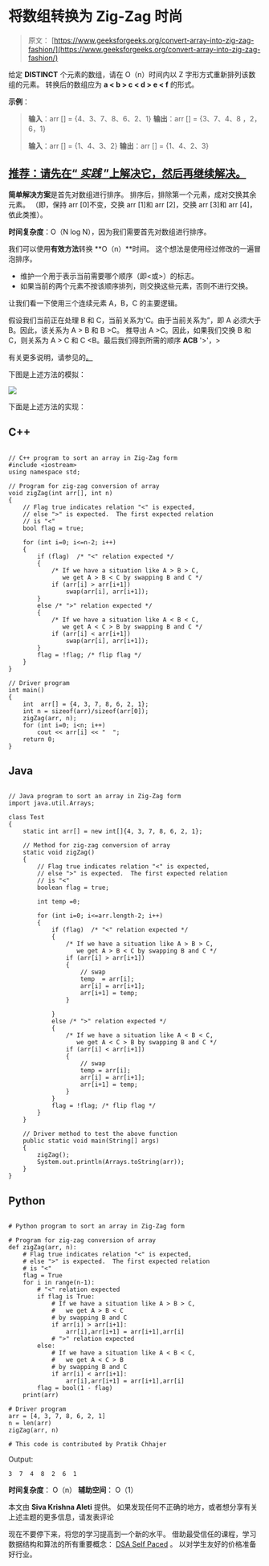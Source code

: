 # 将数组转换为 Zig-Zag 时尚

> 原文： [https://www.geeksforgeeks.org/convert-array-into-zig-zag-fashion/](https://www.geeksforgeeks.org/convert-array-into-zig-zag-fashion/)

给定 **DISTINCT** 个元素的数组，请在 O（n）时间内以 Z 字形方式重新排列该数组的元素。 转换后的数组应为 **a < b > c < d > e < f** 的形式。

**示例**：

> **输入**：arr [] = {4、3、7、8、6、2、1}
> **输出**：arr [] = {3、7、4、8 ，2，6，1}
> 
> **输入**：arr [] = {1、4、3、2}
> **输出**：arr [] = {1、4、2、3}

## [推荐：请先在“ ***实践*** ”上解决它，然后再继续解决。](https://practice.geeksforgeeks.org/problems/convert-array-into-zig-zag-fashion/0)

**简单解决方案**是首先对数组进行排序。 排序后，排除第一个元素，成对交换其余元素。 （即，保持 arr [0]不变，交换 arr [1]和 arr [2]，交换 arr [3]和 arr [4]，依此类推）。

**时间复杂度**：O（N log N），因为我们需要首先对数组进行排序。

我们可以使用**有效方法**转换 **O（n）**时间。 这个想法是使用经过修改的一遍冒泡排序。

*   维护一个用于表示当前需要哪个顺序（即<或>）的标志。
*   如果当前的两个元素不按该顺序排列，则交换这些元素，否则不进行交换。

让我们看一下使用三个连续元素 A，B，C 的主要逻辑。

假设我们当前正在处理 B 和 C，当前关系为'C。由于当前关系为”，即 A 必须大于 B。因此，该关系为 A > B 和 B >C。 推导出 A >C。因此，如果我们交换 B 和 C，则关系为 A > C 和 C <B。最后我们得到所需的顺序 **ACB** '>'，>

有关更多说明，请参见的[。](http://geeksquiz.com/converting-an-array-of-integers-into-zig-zag-fashion/)

下图是上述方法的模拟：

![](img/c5eafbd41691a7b19f82225e18f3e1a7.png)

下面是上述方法的实现：

## C++ 

```

// C++ program to sort an array in Zig-Zag form 
#include <iostream> 
using namespace std; 

// Program for zig-zag conversion of array 
void zigZag(int arr[], int n) 
{ 
    // Flag true indicates relation "<" is expected, 
    // else ">" is expected.  The first expected relation 
    // is "<" 
    bool flag = true; 

    for (int i=0; i<=n-2; i++) 
    { 
        if (flag)  /* "<" relation expected */
        { 
            /* If we have a situation like A > B > C, 
               we get A > B < C by swapping B and C */
            if (arr[i] > arr[i+1]) 
                swap(arr[i], arr[i+1]); 
        } 
        else /* ">" relation expected */
        { 
            /* If we have a situation like A < B < C, 
               we get A < C > B by swapping B and C */
            if (arr[i] < arr[i+1]) 
                swap(arr[i], arr[i+1]); 
        } 
        flag = !flag; /* flip flag */
    } 
} 

// Driver program 
int main() 
{ 
    int  arr[] = {4, 3, 7, 8, 6, 2, 1}; 
    int n = sizeof(arr)/sizeof(arr[0]); 
    zigZag(arr, n); 
    for (int i=0; i<n; i++) 
        cout << arr[i] << "  "; 
    return 0; 
} 

```

## Java

```

// Java program to sort an array in Zig-Zag form 
import java.util.Arrays; 

class Test 
{ 
    static int arr[] = new int[]{4, 3, 7, 8, 6, 2, 1}; 

    // Method for zig-zag conversion of array 
    static void zigZag() 
    { 
        // Flag true indicates relation "<" is expected, 
        // else ">" is expected.  The first expected relation 
        // is "<" 
        boolean flag = true; 

        int temp =0; 

        for (int i=0; i<=arr.length-2; i++) 
        { 
            if (flag)  /* "<" relation expected */
            { 
                /* If we have a situation like A > B > C, 
                   we get A > B < C by swapping B and C */
                if (arr[i] > arr[i+1]) 
                { 
                    // swap 
                    temp  = arr[i]; 
                    arr[i] = arr[i+1]; 
                    arr[i+1] = temp; 
                } 

            } 
            else /* ">" relation expected */
            { 
                /* If we have a situation like A < B < C, 
                   we get A < C > B by swapping B and C */
                if (arr[i] < arr[i+1]) 
                { 
                    // swap 
                    temp = arr[i]; 
                    arr[i] = arr[i+1]; 
                    arr[i+1] = temp; 
                } 
            } 
            flag = !flag; /* flip flag */
        } 
    } 

    // Driver method to test the above function 
    public static void main(String[] args)  
    { 
        zigZag(); 
        System.out.println(Arrays.toString(arr)); 
    } 
} 

```

## Python

```

# Python program to sort an array in Zig-Zag form 

# Program for zig-zag conversion of array 
def zigZag(arr, n): 
    # Flag true indicates relation "<" is expected, 
    # else ">" is expected.  The first expected relation 
    # is "<" 
    flag = True
    for i in range(n-1): 
        # "<" relation expected 
        if flag is True: 
            # If we have a situation like A > B > C, 
            #   we get A > B < C  
            # by swapping B and C 
            if arr[i] > arr[i+1]: 
                arr[i],arr[i+1] = arr[i+1],arr[i] 
            # ">" relation expected 
        else: 
            # If we have a situation like A < B < C, 
            #   we get A < C > B 
            # by swapping B and C     
            if arr[i] < arr[i+1]: 
                arr[i],arr[i+1] = arr[i+1],arr[i] 
        flag = bool(1 - flag) 
    print(arr) 

# Driver program 
arr = [4, 3, 7, 8, 6, 2, 1] 
n = len(arr) 
zigZag(arr, n) 

# This code is contributed by Pratik Chhajer 

```

Output:

```
3  7  4  8  2  6  1 
```

**时间复杂度**： O（n）
**辅助空间**： O（1）

本文由 **Siva Krishna Aleti** 提供。 如果发现任何不正确的地方，或者想分享有关上述主题的更多信息，请发表评论

现在不要停下来，将您的学习提高到一个新的水平。 借助最受信任的课程，学习数据结构和算法的所有重要概念： [DSA Self Paced](https://practice.geeksforgeeks.org/courses/dsa-self-paced?utm_source=geeksforgeeks&utm_medium=article&utm_campaign=gfg_article_dsa_content_bottom) 。 以对学生友好的价格准备好行业。